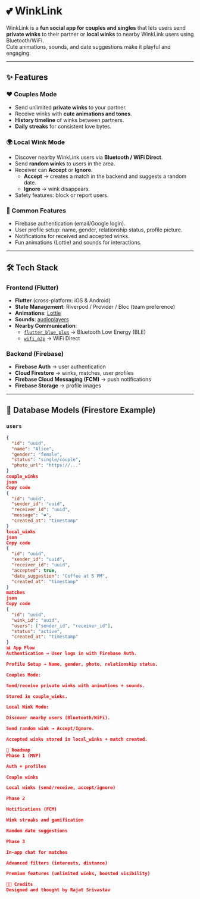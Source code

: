# 💕 WinkLink

WinkLink is a **fun social app for couples and singles** that lets users send **private winks** to their partner or **local winks** to nearby WinkLink users using Bluetooth/WiFi.  
Cute animations, sounds, and date suggestions make it playful and engaging.  

---

## ✨ Features

### ❤️ Couples Mode
- Send unlimited **private winks** to your partner.
- Receive winks with **cute animations and tones**.
- **History timeline** of winks between partners.
- **Daily streaks** for consistent love bytes.

### 🌍 Local Wink Mode
- Discover nearby WinkLink users via **Bluetooth / WiFi Direct**.
- Send **random winks** to users in the area.
- Receiver can **Accept** or **Ignore**.
  - **Accept** → creates a match in the backend and suggests a random date.
  - **Ignore** → wink disappears.
- Safety features: block or report users.

### 🔔 Common Features
- Firebase authentication (email/Google login).
- User profile setup: name, gender, relationship status, profile picture.
- Notifications for received and accepted winks.
- Fun animations (Lottie) and sounds for interactions.

---

## 🛠 Tech Stack

### Frontend (Flutter)
- **Flutter** (cross-platform: iOS & Android)
- **State Management**: Riverpod / Provider / Bloc (team preference)
- **Animations**: [Lottie](https://pub.dev/packages/lottie)
- **Sounds**: [audioplayers](https://pub.dev/packages/audioplayers)
- **Nearby Communication**:
  - [`flutter_blue_plus`](https://pub.dev/packages/flutter_blue_plus) → Bluetooth Low Energy (BLE)
  - [`wifi_p2p`](https://pub.dev/packages/wifi_p2p) → WiFi Direct

### Backend (Firebase)
- **Firebase Auth** → user authentication
- **Cloud Firestore** → winks, matches, user profiles
- **Firebase Cloud Messaging (FCM)** → push notifications
- **Firebase Storage** → profile images

---

## 📂 Database Models (Firestore Example)

### `users`
```json
{
  "id": "uuid",
  "name": "Alice",
  "gender": "female",
  "status": "single/couple",
  "photo_url": "https://..."
}
couple_winks
json
Copy code
{
  "id": "uuid",
  "sender_id": "uuid",
  "receiver_id": "uuid",
  "message": "❤️",
  "created_at": "timestamp"
}
local_winks
json
Copy code
{
  "id": "uuid",
  "sender_id": "uuid",
  "receiver_id": "uuid",
  "accepted": true,
  "date_suggestion": "Coffee at 5 PM",
  "created_at": "timestamp"
}
matches
json
Copy code
{
  "id": "uuid",
  "wink_id": "uuid",
  "users": ["sender_id", "receiver_id"],
  "status": "active",
  "created_at": "timestamp"
}
📊 App Flow
Authentication → User logs in with Firebase Auth.

Profile Setup → Name, gender, photo, relationship status.

Couples Mode:

Send/receive private winks with animations + sounds.

Stored in couple_winks.

Local Wink Mode:

Discover nearby users (Bluetooth/WiFi).

Send random wink → Accept/Ignore.

Accepted winks stored in local_winks + match created.

🚀 Roadmap
Phase 1 (MVP)

Auth + profiles

Couple winks

Local winks (send/receive, accept/ignore)

Phase 2

Notifications (FCM)

Wink streaks and gamification

Random date suggestions

Phase 3

In-app chat for matches

Advanced filters (interests, distance)

Premium features (unlimited winks, boosted visibility)

🧑‍🎨 Credits
Designed and thought by Rajat Srivastav
